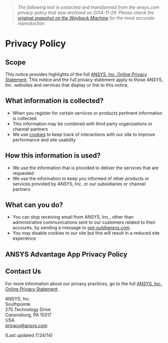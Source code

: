 > *The following text is extracted and transformed from the ansys.com privacy policy that was archived on 2014-11-29. Please check the [original snapshot on the Wayback Machine](https://web.archive.org/web/20141129233504id_/http%3A//www.ansys.com/Footer/Privacy%2BPolicy) for the most accurate reproduction.*

# Privacy Policy

## Scope

This notice provides highlights of the full [ANSYS, Inc. Online Privacy Statement](https://web.archive.org/Footer/Full+Privacy+Statement). This notice and the full privacy statement apply to those ANSYS, Inc. websites and services that display or link to this notice.

## What information is collected?

  * When you register for certain services or products pertinent information is collected
  * This information may be combined with third party organizations or channel partners
  * We use [cookies](https://web.archive.org/web/20141129233504id_/http%3A//www.ansys.com/Footer/vgn_ext_templ_rewrite?vgnextoid=54d115f29b1cc210VgnVCM1000004201c90aRCRD&vgnextchannel=54d115f29b1cc210VgnVCM1000004201c90aRCRD/vgn_ext_templ_rewrite/#cookies) to keep track of interactions with our site to improve performance and site usability



## How this information is used?

  * We use the information that is provided to deliver the services that are requested
  * We use the information to keep you informed of other products or services provided by ANSYS, Inc. or our subsidiaries or channel partners



## What can you do?

  * You can stop receiving email from ANSYS, Inc., other than administrative communications sent to our customers related to their accounts, by sending a message to [opt-out@ansys.com](mailto:opt-out@ansys.com).
  * You may disable cookies to our site but this will result in a reduced site experience



## ANSYS Advantage App Privacy Policy

## Contact Us

For more information about our privacy practices, go to the full [ANSYS, Inc. Online Privacy Statement](https://web.archive.org/Footer/Full+Privacy+Statement).

ANSYS, Inc.  
Southpointe  
275 Technology Drive  
Canonsburg, PA 15317  
USA  
[privacy@ansys.com](mailto:privacy@ansys.com)

(Last updated 7/24/14)
